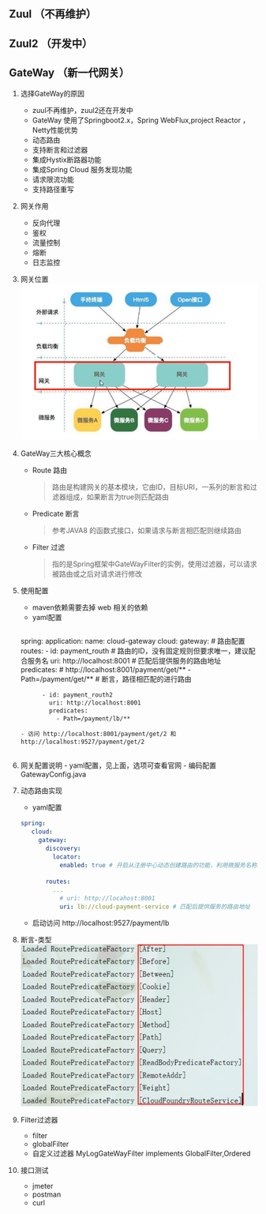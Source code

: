 ## Zuul （不再维护）


## Zuul2 （开发中）


## GateWay （新一代网关）
1. 选择GateWay的原因
    - zuul不再维护，zuul2还在开发中
    - GateWay 使用了Springboot2.x，Spring WebFlux,project Reactor ，Netty性能优势
    - 动态路由
    - 支持断言和过滤器
    - 集成Hystix断路器功能
    - 集成Spring Cloud 服务发现功能
    - 请求限流功能
    - 支持路径重写
2. 网关作用
    - 反向代理
    - 鉴权
    - 流量控制
    - 熔断
    - 日志监控
3. 网关位置
    ![](images/网关.jpg)
4. GateWay三大核心概念
    - Route 路由
      > 路由是构建网关的基本模块，它由ID，目标URI，一系列的断言和过滤器组成，如果断言为true则匹配路由
    - Predicate 断言
      > 参考JAVA8 的函数式接口，如果请求与断言相匹配则继续路由
    - Filter 过滤
      > 指的是Spring框架中GateWayFilter的实例，使用过滤器，可以请求被路由或之后对请求进行修改
    
5. 使用配置
    - maven依赖需要去掉 web 相关的依赖
    - yaml配置
        ```yaml
     spring:
       application:
         name: cloud-gateway
       cloud:
         gateway:  # 路由配置
           routes:
             - id: payment_routh # 路由的ID，没有固定规则但要求唯一，建议配合服务名
               uri: http://localhost:8001 # 匹配后提供服务的路由地址
               predicates: # http://localhost:8001/payment/get/**
                 - Path=/payment/get/** # 断言，路径相匹配的进行路由
     
             - id: payment_routh2
               uri: http://localhost:8001
               predicates:
                 - Path=/payment/lb/**
    ```
    - 访问 http://localhost:8001/payment/get/2 和 http://localhost:9527/payment/get/2
  
 6.  网关配置说明
    - yaml配置，见上面，选项可查看官网
    - 编码配置 GatewayConfig.java
    
7. 动态路由实现
    - yaml配置
    ````yaml
    spring:
       cloud:
         gateway:
           discovery:
             locator:
               enabled: true # 开启从注册中心动态创建路由的功能，利用微服务名称进行路由
            
           routes:
             ...
               # uri: http://locahost:8001
               uri: lb://cloud-payment-service # 匹配后提供服务的路由地址
    ````
    - 启动访问 http://localhost:9527/payment/lb
8. 断言-类型
    ![](images/网关断言类型.jpg)
    
9. Filter过滤器
    - filter
    - globalFilter
    - 自定义过滤器 MyLogGateWayFilter implements GlobalFilter,Ordered
    
10. 接口测试
    - jmeter
    - postman
    - curl